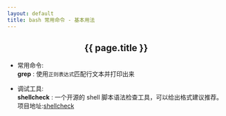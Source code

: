 ```yaml
---
layout: default
title: bash 常用命令 - 基本用法
---
```

[shellcheck]:https://github.com/koalaman/shellcheck

## <center>{{ page.title }}</center>

* 常用命令:  
    **grep** : 使用``正则表达式``匹配行文本并打印出来

*  调试工具:  
    **shellcheck** : 一个开源的 shell 脚本语法检查工具，可以给出格式建议推荐。项目地址:[shellcheck]
